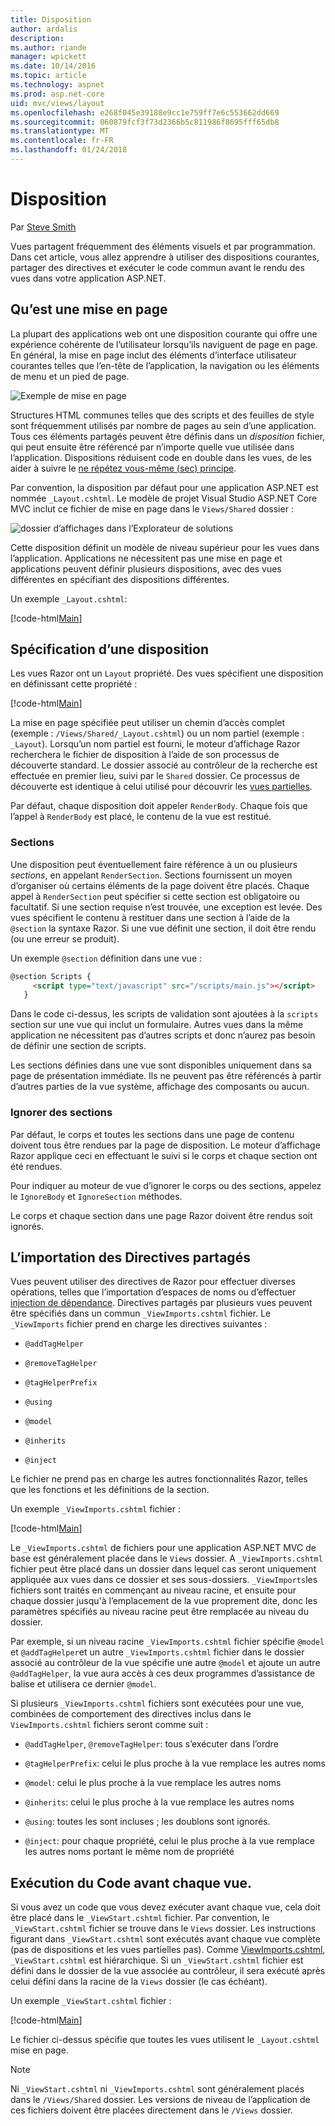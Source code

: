 ```yaml
---
title: Disposition
author: ardalis
description: 
ms.author: riande
manager: wpickett
ms.date: 10/14/2016
ms.topic: article
ms.technology: aspnet
ms.prod: asp.net-core
uid: mvc/views/layout
ms.openlocfilehash: e268f045e39188e9cc1e759ff7e6c553662dd669
ms.sourcegitcommit: 060879fcf3f73d2366b5c811986f8695fff65db8
ms.translationtype: MT
ms.contentlocale: fr-FR
ms.lasthandoff: 01/24/2018
---
```

# <a name="layout"></a>Disposition

Par [Steve Smith](https://ardalis.com/)

Vues partagent fréquemment des éléments visuels et par programmation. Dans cet article, vous allez apprendre à utiliser des dispositions courantes, partager des directives et exécuter le code commun avant le rendu des vues dans votre application ASP.NET.

## <a name="what-is-a-layout"></a>Qu’est une mise en page

La plupart des applications web ont une disposition courante qui offre une expérience cohérente de l’utilisateur lorsqu’ils naviguent de page en page. En général, la mise en page inclut des éléments d’interface utilisateur courantes telles que l’en-tête de l’application, la navigation ou les éléments de menu et un pied de page.

![Exemple de mise en page](layout/_static/page-layout.png)

Structures HTML communes telles que des scripts et des feuilles de style sont fréquemment utilisés par nombre de pages au sein d’une application. Tous ces éléments partagés peuvent être définis dans un *disposition* fichier, qui peut ensuite être référencé par n’importe quelle vue utilisée dans l’application. Dispositions réduisent code en double dans les vues, de les aider à suivre le [ne répétez vous-même (sec) principe](http://deviq.com/don-t-repeat-yourself/).

Par convention, la disposition par défaut pour une application ASP.NET est nommée `_Layout.cshtml`. Le modèle de projet Visual Studio ASP.NET Core MVC inclut ce fichier de mise en page dans le `Views/Shared` dossier :

![dossier d’affichages dans l’Explorateur de solutions](layout/_static/web-project-views.png)

Cette disposition définit un modèle de niveau supérieur pour les vues dans l’application. Applications ne nécessitent pas une mise en page et applications peuvent définir plusieurs dispositions, avec des vues différentes en spécifiant des dispositions différentes.

Un exemple `_Layout.cshtml`:

[!code-html[Main](../../common/samples/WebApplication1/Views/Shared/_Layout.cshtml?highlight=42,66)]

## <a name="specifying-a-layout"></a>Spécification d’une disposition

Les vues Razor ont un `Layout` propriété. Des vues spécifient une disposition en définissant cette propriété :

[!code-html[Main](../../common/samples/WebApplication1/Views/_ViewStart.cshtml?highlight=2)]

La mise en page spécifiée peut utiliser un chemin d’accès complet (exemple : `/Views/Shared/_Layout.cshtml`) ou un nom partiel (exemple : `_Layout`). Lorsqu’un nom partiel est fourni, le moteur d’affichage Razor recherchera le fichier de disposition à l’aide de son processus de découverte standard. Le dossier associé au contrôleur de la recherche est effectuée en premier lieu, suivi par le `Shared` dossier. Ce processus de découverte est identique à celui utilisé pour découvrir les [vues partielles](partial.md).

Par défaut, chaque disposition doit appeler `RenderBody`. Chaque fois que l’appel à `RenderBody` est placé, le contenu de la vue est restitué.

<a name="layout-sections-label"></a>

### <a name="sections"></a>Sections

Une disposition peut éventuellement faire référence à un ou plusieurs *sections*, en appelant `RenderSection`. Sections fournissent un moyen d’organiser où certains éléments de la page doivent être placés. Chaque appel à `RenderSection` peut spécifier si cette section est obligatoire ou facultatif. Si une section requise n’est trouvée, une exception est levée. Des vues spécifient le contenu à restituer dans une section à l’aide de la `@section` la syntaxe Razor. Si une vue définit une section, il doit être rendu (ou une erreur se produit).

Un exemple `@section` définition dans une vue :

```html
@section Scripts {
     <script type="text/javascript" src="/scripts/main.js"></script>
   }
   ```

Dans le code ci-dessus, les scripts de validation sont ajoutées à la `scripts` section sur une vue qui inclut un formulaire. Autres vues dans la même application ne nécessitent pas d’autres scripts et donc n’aurez pas besoin de définir une section de scripts.

Les sections définies dans une vue sont disponibles uniquement dans sa page de présentation immédiate. Ils ne peuvent pas être référencés à partir d’autres parties de la vue système, affichage des composants ou aucun.

### <a name="ignoring-sections"></a>Ignorer des sections

Par défaut, le corps et toutes les sections dans une page de contenu doivent tous être rendues par la page de disposition. Le moteur d’affichage Razor applique ceci en effectuant le suivi si le corps et chaque section ont été rendues.

Pour indiquer au moteur de vue d’ignorer le corps ou des sections, appelez le `IgnoreBody` et `IgnoreSection` méthodes.

Le corps et chaque section dans une page Razor doivent être rendus soit ignorés.

<a name="viewimports"></a>

## <a name="importing-shared-directives"></a>L’importation des Directives partagés

Vues peuvent utiliser des directives de Razor pour effectuer diverses opérations, telles que l’importation d’espaces de noms ou d’effectuer [injection de dépendance](dependency-injection.md). Directives partagés par plusieurs vues peuvent être spécifiés dans un commun `_ViewImports.cshtml` fichier. Le `_ViewImports` fichier prend en charge les directives suivantes :

* `@addTagHelper`

* `@removeTagHelper`

* `@tagHelperPrefix`

* `@using`

* `@model`

* `@inherits`

* `@inject`

Le fichier ne prend pas en charge les autres fonctionnalités Razor, telles que les fonctions et les définitions de la section.

Un exemple `_ViewImports.cshtml` fichier :

[!code-html[Main](../../common/samples/WebApplication1/Views/_ViewImports.cshtml)]

Le `_ViewImports.cshtml` de fichiers pour une application ASP.NET MVC de base est généralement placée dans le `Views` dossier. A `_ViewImports.cshtml` fichier peut être placé dans un dossier dans lequel cas seront uniquement appliquée aux vues dans ce dossier et ses sous-dossiers. `_ViewImports`les fichiers sont traités en commençant au niveau racine, et ensuite pour chaque dossier jusqu'à l’emplacement de la vue proprement dite, donc les paramètres spécifiés au niveau racine peut être remplacée au niveau du dossier.

Par exemple, si un niveau racine `_ViewImports.cshtml` fichier spécifie `@model` et `@addTagHelper`et un autre `_ViewImports.cshtml` fichier dans le dossier associé au contrôleur de la vue spécifie une autre `@model` et ajoute un autre `@addTagHelper`, la vue aura accès à ces deux programmes d’assistance de balise et utilisera ce dernier `@model`.

Si plusieurs `_ViewImports.cshtml` fichiers sont exécutées pour une vue, combinées de comportement des directives inclus dans le `ViewImports.cshtml` fichiers seront comme suit :

* `@addTagHelper`, `@removeTagHelper`: tous s’exécuter dans l’ordre

* `@tagHelperPrefix`: celui le plus proche à la vue remplace les autres noms

* `@model`: celui le plus proche à la vue remplace les autres noms

* `@inherits`: celui le plus proche à la vue remplace les autres noms

* `@using`: toutes les sont incluses ; les doublons sont ignorés.

* `@inject`: pour chaque propriété, celui le plus proche à la vue remplace les autres noms portant le même nom de propriété

<a name="viewstart"></a>

## <a name="running-code-before-each-view"></a>Exécution du Code avant chaque vue.

Si vous avez un code que vous devez exécuter avant chaque vue, cela doit être placé dans le `_ViewStart.cshtml` fichier. Par convention, le `_ViewStart.cshtml` fichier se trouve dans le `Views` dossier. Les instructions figurant dans `_ViewStart.cshtml` sont exécutés avant chaque vue complète (pas de dispositions et les vues partielles pas). Comme [ViewImports.cshtml](xref:mvc/views/layout#viewimports), `_ViewStart.cshtml` est hiérarchique. Si un `_ViewStart.cshtml` fichier est défini dans le dossier de la vue associée au contrôleur, il sera exécuté après celui défini dans la racine de la `Views` dossier (le cas échéant).

Un exemple `_ViewStart.cshtml` fichier :

[!code-html[Main](../../common/samples/WebApplication1/Views/_ViewStart.cshtml)]

Le fichier ci-dessus spécifie que toutes les vues utilisent le `_Layout.cshtml` mise en page.

> [!NOTE]
> Ni `_ViewStart.cshtml` ni `_ViewImports.cshtml` sont généralement placés dans le `/Views/Shared` dossier. Les versions de niveau de l’application de ces fichiers doivent être placées directement dans le `/Views` dossier.
